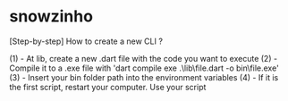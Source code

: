 # snowzinho
[Step-by-step] How to create a new CLI ?

(1) - At lib, create a new .dart file with the code you want to execute
(2) - Compile it to a .exe file with 'dart compile exe .\lib\file.dart -o bin\file.exe'
(3) - Insert your bin folder path into the environment variables
(4) - If it is the first script, restart your computer. Use your script